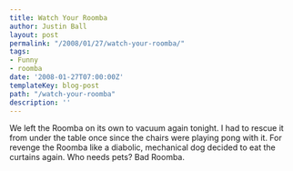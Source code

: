 ```yaml
---
title: Watch Your Roomba
author: Justin Ball
layout: post
permalink: "/2008/01/27/watch-your-roomba/"
tags:
- Funny
- roomba
date: '2008-01-27T07:00:00Z'
templateKey: blog-post
path: "/watch-your-roomba"
description: ''
---
```


We left the Roomba on its own to vacuum again tonight. I had to rescue it from under the table once since the chairs were playing pong with it. For revenge the Roomba like a diabolic, mechanical dog decided to eat the curtains again. Who needs pets? Bad Roomba.

